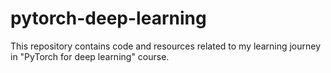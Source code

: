 # pytorch-deep-learning
This repository contains code and resources related to my learning journey in "PyTorch for deep learning" course. 

